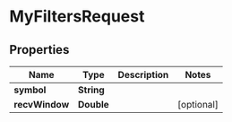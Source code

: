 

# MyFiltersRequest


## Properties

| Name | Type | Description | Notes |
|------------ | ------------- | ------------- | -------------|
|**symbol** | **String** |  |  |
|**recvWindow** | **Double** |  |  [optional] |



